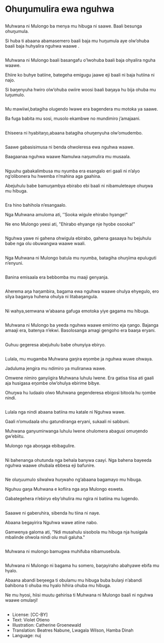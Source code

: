 # Ohuŋumulira ewa nguhwa

##
Muhwana ni Mulongo ba menya mu hibuga ni saawe. Baali besunga ohuŋumula.

Si huba ti abaana abamasemero baali baja mu huŋumula aye olw’ohuba baali baja huhyalira nguhwa waawe .

##
Muhwana ni Mulongo baali basangafu o’lwohuba baali baja ohyalira nguha waawe.

Ehiire ko buhye batiine, bategeha emigugu jaawe eji baali ni baja hutiina ni najo.

Si baŋenyuha hwiro olw’ohuba owiire woosi baali baŋaya hu bija ohuba mu luŋumulo.

##
Mu mawiiwi,batagiha olugendo lwawe era bagendera mu motoka ya saawe.

Ba fuga babita mu sosi, musolo ekambwe no mundimiro j’amajaani.

##
Ehiseera ni hyabitaŋo,abaana batagiha ohuŋenyuha olw’omudembo.

##
Saawe gabasisimusa ni benda ohwoleresa ewa nguhwa waawe.

Baagaanaa nguhwa waawe Namulwa naŋumulira mu musaala.

##
Nguuhu gabakalimbusa mu nyumba era esangalo eri gaali ni n’alyo ng’olibonera hu hwemba n’mahina aga gaahina.

Abejuhulu babe bamuŋambya ebirabo ebi baali ni nibamuleteaye ohuŋwa mu hibuga.

##
Era hino bahihola n’esangaalo.

Nga Muhwana amuloma ati, ’’Sooka wigule ehirabo hyange!"

Ne eno Mulongo yeesi ati, "Ehirabo ehyange nje hyobe osooka!"

##
Nguhwa yawe ni gahena ohwigula ebirabo, gahena gasaaya hu bejuhulu babe nga olu obuwangwa waawe waali.

##
Nga Muhwana ni Mulongo batula mu nyumba, batagiha ohuŋiima epuluguti n’enyuni.

##
Banina emisaala era bebbomba mu maaji genyanja.

##
Aherema aŋa haŋambira, bagama ewa nguhwa waawe ohulya ehyegulo, ero silya baganya huhena ohulya ni litabaŋangula.

##
Ni wahya,semwana w’abaana gafuga emotoka yiye gagama mu hibuga.

##
Muhwana ni Mulongo ba yeeda nguhwa waawe emirimo eja ŋango. Bajanga amaaji era, batenya n’ekwi. Basolosanga amagi gengoho era baaŋa eryani.

##
Guhuu gegeresa abejuhulu babe ohunyiya ebiryo.

##
Lulala, mu mugamba Muhwana gaŋira eŋombe ja nguhwa wuwe ohwaya.

Jaduluma jengira mu ndimiro ya muliranwa wawe.

Omwene nimiro ganyiigira Muhwana luhulu lwene. Era gatisa tiisa ati gaali aja husigasa eŋombe olw’ohulya ebirime bibye.

Ohuŋwa hu ludaalo olwo Muhwana gegenderesa ebigosi bitoola hu ŋombe nindi.

##
Lulala nga nindi abaana batiina mu katale ni Nguhwa wawe.

Gaali n’omudaala ohu gatundiranga eryani, sukaali ni sabbuni.

Muhwana ganyumirwanga luhulu lwene ohulomera abagusi omuŋendo gw’ebiitu.

Mulongo nga aboŋaga ebibagulire.

##
Ni bahenanga ohutunda nga behala banywa caayi. Nga bahena bayeeda nguhwa waawe ohubala ebbesa eji bafunire.

##
Ne oluŋuumulo silwalwa huŋwaho ng’abaana bagamayo mu hibuga.

Nguhuu gaŋa Muhwana e kofiira nga aŋa Mulongo esweta.

Gabategehera n’ebiryo eby’ohulira mu ngira ni batiina mu lugendo.

##
Saaawe ni gaberuhira, sibenda hu tiina ni naye.

Abaana begayirira Nguhwa wawe atiine nabo.

Gamwenya galoma ati, "Ndi musahulu sisobola mu hibuga nja husigala mbalinde ohwola nindi olu muli galuha."

##
Muhwana ni mulongo bamugwa muhifuba nibamusebula.

##
Muhwana ni Mulongo ni bagama hu somero, baŋayiraho abahyawe ebifa mu hyalo.

Abaana abandi beŋeega ti obulamu mu hibuga buba bulaŋi n’abandi bahibona ti ohuba mu hyalo hihira ohuba mu hibuga.

Ne mu hyosi, hiisi muutu gehirisa ti Muhwana ni Mulongo baali ni nguhwa waawe omulaŋi!

##
* License: [CC-BY]
* Text: Violet Otieno
* Illustration: Catherine Groenewald
* Translation: Beatres Nabune, Lwagala Wilson, Hamba Dinah
* Language: nuj
